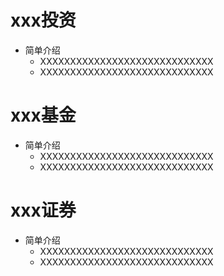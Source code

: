 # xxx投资
- 简单介绍
    - XXXXXXXXXXXXXXXXXXXXXXXXXXXXX
    - XXXXXXXXXXXXXXXXXXXXXXXXXXXXX
# xxx基金
- 简单介绍
    - XXXXXXXXXXXXXXXXXXXXXXXXXXXXX
    - XXXXXXXXXXXXXXXXXXXXXXXXXXXXX
# xxx证券
- 简单介绍
    - XXXXXXXXXXXXXXXXXXXXXXXXXXXXX
    - XXXXXXXXXXXXXXXXXXXXXXXXXXXXX
